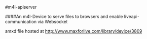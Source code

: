 #m4l-apiserver

####An m4l-Device to serve files to browsers and enable liveapi-communication via Websocket

amxd file hosted at http://www.maxforlive.com/library/device/3809
